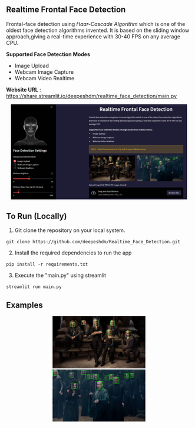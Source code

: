 ## Realtime Frontal Face Detection

Frontal-face detection using *Haar-Cascade Algorithm* which is one of the oldest face detection algorithms invented. It is based on the sliding window approach,giving a real-time experience with 30-40 FPS on any average CPU.

<div>
  <b>Supported Face Detection Modes </b>
<ul>
  <li>Image Upload</li>
  <li>Webcam Image Capture</li>
  <li>Webcam Video Realtime</li>
  </ul>
</div>


**Website URL** : https://share.streamlit.io/deepeshdm/realtime_face_detection/main.py

<div align="center">
  <img src="/assets/web_app.png" width="95%"/>
</div>


## To Run (Locally)

1. Git clone the repository on your local system.
```
git clone https://github.com/deepeshdm/Realtime_Face_Detection.git
```

2. Install the required dependencies to run the app
```
pip install -r requirements.txt
```

3. Execute the "main.py" using streamlit
```
streamlit run main.py
```

<h2>Examples</h2>
<div align="center">
  <img src="/assets/example_2.png" width="50%"/>
  <img src="/assets/example_3.png" width="50%"/>
</div>


